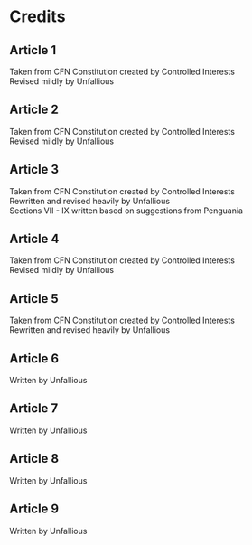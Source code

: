 # Credits
## Article 1
Taken from CFN Constitution created by Controlled Interests \
Revised mildly by Unfallious

## Article 2
Taken from CFN Constitution created by Controlled Interests \
Revised mildly by Unfallious

## Article 3
Taken from CFN Constitution created by Controlled Interests \
Rewritten and revised heavily by Unfallious \
Sections VII - IX written based on suggestions from Penguania

## Article 4
Taken from CFN Constitution created by Controlled Interests \
Revised mildly by Unfallious

## Article 5
Taken from CFN Constitution created by Controlled Interests \
Rewritten and revised heavily by Unfallious

## Article 6
Written by Unfallious

## Article 7
Written by Unfallious

## Article 8
Written by Unfallious

## Article 9
Written by Unfallious
